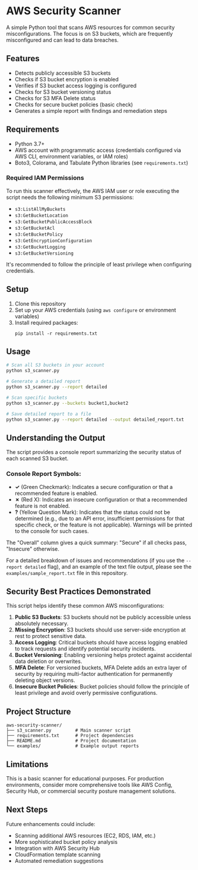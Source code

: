 # AWS Security Scanner

A simple Python tool that scans AWS resources for common security misconfigurations. The focus is on S3 buckets, which are frequently misconfigured and can lead to data breaches.

## Features

- Detects publicly accessible S3 buckets
- Checks if S3 bucket encryption is enabled
- Verifies if S3 bucket access logging is configured
- Checks for S3 bucket versioning status
- Checks for S3 MFA Delete status
- Checks for secure bucket policies (basic check)
- Generates a simple report with findings and remediation steps

## Requirements

- Python 3.7+
- AWS account with programmatic access (credentials configured via AWS CLI, environment variables, or IAM roles)
- Boto3, Colorama, and Tabulate Python libraries (see `requirements.txt`)

### Required IAM Permissions
To run this scanner effectively, the AWS IAM user or role executing the script needs the following minimum S3 permissions:

- `s3:ListAllMyBuckets`
- `s3:GetBucketLocation`
- `s3:GetBucketPublicAccessBlock`
- `s3:GetBucketAcl`
- `s3:GetBucketPolicy`
- `s3:GetEncryptionConfiguration`
- `s3:GetBucketLogging`
- `s3:GetBucketVersioning`

It's recommended to follow the principle of least privilege when configuring credentials.

## Setup

1. Clone this repository
2. Set up your AWS credentials (using `aws configure` or environment variables)
3. Install required packages:
   ```
   pip install -r requirements.txt
   ```

## Usage

```bash
# Scan all S3 buckets in your account
python s3_scanner.py

# Generate a detailed report
python s3_scanner.py --report detailed

# Scan specific buckets
python s3_scanner.py --buckets bucket1,bucket2

# Save detailed report to a file
python s3_scanner.py --report detailed --output detailed_report.txt
```

## Understanding the Output

The script provides a console report summarizing the security status of each scanned S3 bucket.

### Console Report Symbols:
-   **✓** (Green Checkmark): Indicates a secure configuration or that a recommended feature is enabled.
-   **✗** (Red X): Indicates an insecure configuration or that a recommended feature is not enabled.
-   **?** (Yellow Question Mark): Indicates that the status could not be determined (e.g., due to an API error, insufficient permissions for that specific check, or the feature is not applicable). Warnings will be printed to the console for such cases.

The "Overall" column gives a quick summary: "Secure" if all checks pass, "Insecure" otherwise.

For a detailed breakdown of issues and recommendations (if you use the `--report detailed` flag), and an example of the text file output, please see the `examples/sample_report.txt` file in this repository.

## Security Best Practices Demonstrated

This script helps identify these common AWS misconfigurations:

1. **Public S3 Buckets**: S3 buckets should not be publicly accessible unless absolutely necessary.
2. **Missing Encryption**: S3 buckets should use server-side encryption at rest to protect sensitive data.
3. **Access Logging**: Critical buckets should have access logging enabled to track requests and identify potential security incidents.
4. **Bucket Versioning**: Enabling versioning helps protect against accidental data deletion or overwrites.
5. **MFA Delete**: For versioned buckets, MFA Delete adds an extra layer of security by requiring multi-factor authentication for permanently deleting object versions.
6. **Insecure Bucket Policies**: Bucket policies should follow the principle of least privilege and avoid overly permissive configurations.

## Project Structure

```
aws-security-scanner/
├── s3_scanner.py         # Main scanner script
├── requirements.txt      # Project dependencies
├── README.md             # Project documentation
└── examples/             # Example output reports
```

## Limitations

This is a basic scanner for educational purposes. For production environments, consider more comprehensive tools like AWS Config, Security Hub, or commercial security posture management solutions.

## Next Steps

Future enhancements could include:
- Scanning additional AWS resources (EC2, RDS, IAM, etc.)
- More sophisticated bucket policy analysis
- Integration with AWS Security Hub
- CloudFormation template scanning
- Automated remediation suggestions
